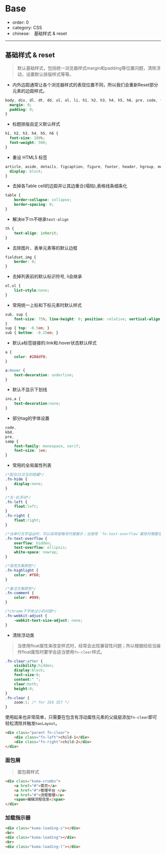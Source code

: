 # Base

- order: 0
- category: CSS
- chinese:　基础样式 & reset

---

## 基础样式 & reset

> 默认基础样式，包括统一浏览器样式margin和padding等位置问题，清除浮动，设置默认排版样式等等。

- 内外边距通常让各个浏览器样式的表现位置不同，所以我们会重新Reset部分元素的边距样式。

```css
body, div, dl, dt, dd, ul, ol, li, h1, h2, h3, h4, h5, h6, pre, code, form, fieldset, legend, input, textarea, p, blockquote, th, td, hr, button, article, aside, details, figcaption, figure, footer, header, hgroup, menu, nav, section {
  margin: 0;
  padding: 0;
}
```

- 标题排版自定义默认样式

```css
h1, h2, h3, h4, h5, h6 {
  font-size: 100%;
  font-weight: 500;
}
```


- 重设 HTML5 标签

```css
article, aside, details, figcaption, figure, footer, header, hgroup, menu, nav, section {
  display: block;
}
```

- 去掉各Table cell的边距并让其边重合(塌陷),表格线条细条化

```css
table {
    border-collapse: collapse;
    border-spacing: 0;
}
```
- 解决ie下`th`不继承`text-align`

```css
th {
    text-align: inherit;
}
```
- 去除图片、表单元素等的默认边框

```css
fieldset,img {
    border: 0;
}
```
- 去掉列表前的默认标识符号, li会继承

```css
ol,ul {
    list-style:none;
}
```

- 常用统一上标和下标元素时默认样式

```css
sub, sup {
    font-size: 75%; line-height: 0; position: relative; vertical-align: baseline;
}
sup { top: -0.5em; }
sub { bottom: -0.25em; }
```

- 默认a标签链接的:link和:hover状态默认样式

```css
a {
    color: #288df0;
}

a:hover {
    text-decoration: underline;
}
```
- 默认不显示下划线

```css
ins,a {
    text-decoration:none;
}
```

- 部分tag的字体设置

```css
code,
kbd,
pre,
samp {
    font-family: monospace, serif;
    font-size: 1em;
}
```


- 常用的全局属性列表

```css
/*配合JS交互的隐藏*/
.fn-hide {
    display:none;
}

/*左-右浮动*/
.fn-left {
    float:left;
}
.fn-right {
    float:right;
}

/*当单行文字溢出时，可以采用省略号代替展示；当使用 `fn-text-overflow`属性时需要在业务样式中指定`宽度`来调整。*/
.fn-text-overflow {
    overflow: hidden;
    text-overflow: ellipsis;
    white-space: nowrap;
}

/*高亮文案颜色*/
.fn-highlight {
    color: #f60;
}

/*备注文案颜色*/
.fn-comment {
    color: #999;
}

/*chrome下字体过小的问题*/
.fn-webkit-adjust {
    -webkit-text-size-adjust: none;
}
```

- 清除浮动类

> 当使用float属性来改变样式时，经常会出现兼容性问题；所以根据经验当操作float属性时要学会适当使用`fn-clear`样式。


```css
.fn-clear:after {
    visibility:hidden;
    display:block;
    font-size:0;
    content:" ";
    clear:both;
    height:0;
}
.fn-clear {
    zoom:1; /* for IE6 IE7 */
}
```

使用起来也非常简单，只需要在包含有浮动属性元素的父级层添加`fn-clear`即可轻松清除并触发`hasLayout`。

````html
<div class="parent fn-clear">
    <div class="fn-left">child-1</div>
    <div class="fn-right">child-2</div>
</div>
````

### 面包屑

> 面包屑样式

````html
<div class="kuma-crumbs">
    <a href="#">首页</a>
    <a href="#">管理平台 </a>
    <a href="#">流程管理</a>
    <span>编辑流程信息</span>
</div>
````

### 加载指示器

````html
<div class="kuma-loading-s"></div>
<br>
<div class="kuma-loading"></div>
<br>
<div class="kuma-loading-l"></div>
````
